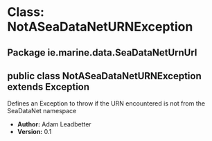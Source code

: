 # Class: NotASeaDataNetURNException

## Package ie.marine.data.SeaDataNetUrnUrl

## public class NotASeaDataNetURNException extends Exception

Defines an Exception to throw if the URN encountered is not from the SeaDataNet namespace

 * **Author:** Adam Leadbetter
 * **Version:** 0.1